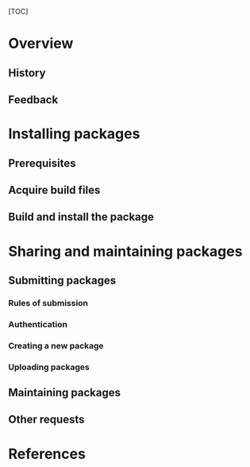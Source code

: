[TOC]

# Overview

## History

## Feedback

# Installing packages

## Prerequisites

## Acquire build files

## Build and install the package

# Sharing and maintaining packages

## Submitting packages

### Rules of submission

### Authentication

### Creating a new package

### Uploading packages

## Maintaining packages

## Other requests

# References

[awiki]: https://wiki.archlinux.org/index.php/Arch_User_Repository
[create]: https://wiki.archlinux.org/index.php/Creating_packages
[pkg-standards]: https://wiki.archlinux.org/index.php/Arch_packaging_standards
[namcap]: https://wiki.archlinux.org/index.php/Namcap
[pkgbuild]: https://wiki.archlinux.org/index.php/PKGBUILD
[srcinfo]: https://wiki.archlinux.org/index.php/.SRCINFO
[trusted-user]: https://wiki.archlinux.org/index.php/AUR_Trusted_User_Guidelines
